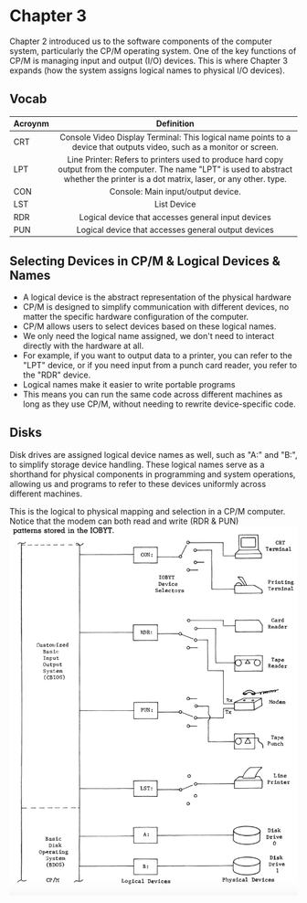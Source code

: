 # Chapter 3 

Chapter 2 introduced us to the software components of the computer system, particularly the CP/M operating system. One of the key functions of CP/M is managing input and output (I/O) devices. This is where Chapter 3 expands (how the system assigns logical names to physical I/O devices).

## Vocab

| Acroynm | Definition |
| :-------|:------------:|
| CRT    | Console Video Display Terminal: This logical name points to a device that outputs video, such as a monitor or screen.|
| LPT    |  Line Printer: Refers to printers used to produce hard copy output from the computer. The name "LPT" is used to abstract whether the printer is a dot matrix, laser, or any other. type.       |
| CON    |  Console: Main input/output device.        |
| LST    |  List Device    |
|  RDR   |     Logical device that accesses general input devices        |
|  PUN   |   Logical device that accesses general output devices            |


## Selecting Devices in CP/M & Logical Devices & Names
- A logical device is the abstract representation of the physical hardware
- CP/M is designed to simplify communication with different devices, no matter the specific hardware configuration of the computer. 
- CP/M allows users to select devices based on these logical names. 
- We only need the logical name assigned, we don't need to interact directly with the hardware at all.
- For example, if you want to output data to a printer, you can refer to the "LPT" device, or if you need input from a punch card reader, you refer to the "RDR" device.
- Logical names make it easier to write portable programs 
- This means you can run the same code across different machines as long as they use CP/M, without needing to rewrite device-specific code.

## Disks

Disk drives are assigned logical device names as well, such as "A:" and "B:", to simplify storage device handling. These logical names serve as a shorthand for physical components in programming and system operations, allowing us and programs to refer to these devices uniformly across different machines.

This is the logical to physical mapping and selection in a CP/M computer. Notice that the modem can both read and write (RDR & PUN)
![logphy.pnh](LogPhy.png)